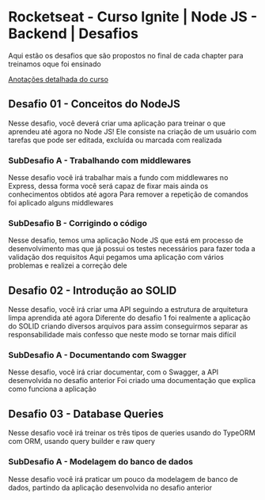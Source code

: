 # Rocketseat - Curso Ignite | Node JS - Backend | Desafios
Aqui estão os desafios que são propostos no final de cada chapter para treinamos oque foi ensinado

[Anotações detalhada do curso](https://deibsoncogo.notion.site/Curso-Ignite-Node-JS-Backend-1791383ce52b4dd0aaaf96f7be19d23e)

## Desafio 01 - Conceitos do NodeJS
Nesse desafio, você deverá criar uma aplicação para treinar o que aprendeu até agora no Node JS!
Ele consiste na criação de um usuário com tarefas que pode ser editada, excluída ou marcada com realizada

### SubDesafio A - Trabalhando com middlewares
Nesse desafio você irá trabalhar mais a fundo com middlewares no Express, dessa forma você será capaz de fixar mais ainda os conhecimentos obtidos até agora
Para remover a repetição de comandos foi aplicado alguns middlewares

### SubDesafio B - Corrigindo o código
Nesse desafio, temos uma aplicação Node JS que está em processo de desenvolvimento mas que já possui os testes necessários para fazer toda a validação dos requisitos
Aqui pegamos uma aplicação com vários problemas e realizei a correção dele

## Desafio 02 - Introdução ao SOLID
Nesse desafio, você irá criar uma API seguindo a estrutura de arquitetura limpa aprendida até agora
Diferente do desafio 1 foi realmente a aplicação do SOLID criando diversos arquivos para assim conseguirmos separar as responsabilidade mais confesso que neste modo se tornar mais difícil

### SubDesafio A - Documentando com Swagger
Nesse desafio, você irá criar documentar, com o Swagger, a API desenvolvida no desafio anterior
Foi criado uma documentação que explica como funciona a aplicação

## Desafio 03 - Database Queries
Nesse desafio você irá treinar os três tipos de queries usando do TypeORM com ORM, usando query builder e raw query

### SubDesafio A - Modelagem do banco de dados
Nesse desafio você irá praticar um pouco da modelagem de banco de dados, partindo da aplicação desenvolvida no desafio anterior
